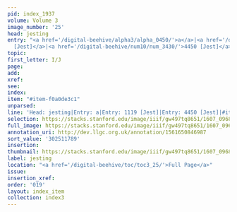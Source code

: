 ```yaml
---
pid: index_1937
volume: Volume 3
image_number: '25'
head: jesting
entry: "<a href='/digital-beehive/alpha3/alpha_0450/'>a</a>|<a href='/digital-beehive/num5/num_1514/'>1119
  [Jest]</a>|<a href='/digital-beehive/num10/num_3430/'>4450 [Jest]</a>"
topic:
first_letter: I/J
page:
add:
xref:
see:
index:
item: "#item-f0a0de3c1"
unparsed:
line: 'Head: jesting|Entry: a|Entry: 1119 [Jest]|Entry: 4450 [Jest]|#item-f0a0de3c1'
selection: https://stacks.stanford.edu/image/iiif/gw497tq8651/1607_0968/161,1789,635,136/full/0/default.jpg
full_image: https://stacks.stanford.edu/image/iiif/gw497tq8651/1607_0968/full/full/0/default.jpg
annotation_uri: http://dev.llgc.org.uk/annotation/1561650846987
sort_value: '302511789'
insertion:
thumbnail: https://stacks.stanford.edu/image/iiif/gw497tq8651/1607_0968/161,1789,635,136/150,/0/default.jpg
label: jesting
location: "<a href='/digital-beehive/toc/toc3_25/'>Full Page</a>"
issue:
insertion_xref:
order: '019'
layout: index_item
collection: index3
---
```


